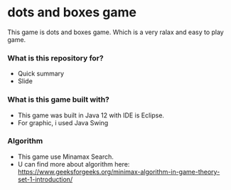 # dots and boxes game #

This game is dots and boxes game. Which is a very ralax and easy to play game.

### What is this repository for? ###

* Quick summary
* Slide

### What is this game built with? ###

* This game was built in Java 12 with IDE is Eclipse.
* For graphic, i used Java Swing

### Algorithm ###

* This game use Minamax Search. 
* U can find more about algorithm here: https://www.geeksforgeeks.org/minimax-algorithm-in-game-theory-set-1-introduction/
